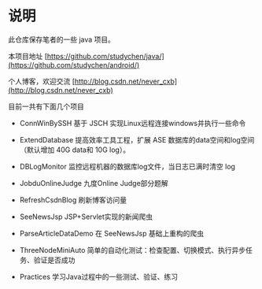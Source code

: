 说明
=======
此仓库保存笔者的一些 java 项目。

本项目地址 [https://github.com/studychen/java/](https://github.com/studychen/android/)

个人博客，欢迎交流 [http://blog.csdn.net/never_cxb](http://blog.csdn.net/never_cxb)

目前一共有下面几个项目


- ConnWinBySSH 基于 JSCH 实现Linux远程连接windows并执行一些命令

- ExtendDatabase 提高效率工具工程，扩展 ASE 数据库的data空间和log空间（默认增加 40G data和 10G log）。

- DBLogMonitor 监控远程机器的数据库log文件，当日志已满时清空 log 

- JobduOnlineJudge 九度Online Judge部分题解

- RefreshCsdnBlog 刷新博客访问量

- SeeNewsJsp	JSP+Servlet实现的新闻爬虫

- ParseArticleDataDemo 在 SeeNewsJsp	基础上重构的爬虫

- ThreeNodeMiniAuto 简单的自动化测试：检查配置、切换模式、执行异步任务、验证是否成功

- Practices 学习Java过程中的一些测试、验证、练习
